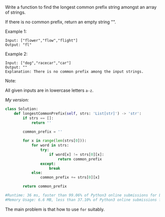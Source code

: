 Write a function to find the longest common prefix string amongst an array of strings.

If there is no common prefix, return an empty string "".

Example 1:
```
Input: ["flower","flow","flight"]
Output: "fl"
```
Example 2:
```
Input: ["dog","racecar","car"]
Output: ""
Explanation: There is no common prefix among the input strings.
```
Note:

All given inputs are in lowercase letters `a-z`.

*My version:*
```python
class Solution:
    def longestCommonPrefix(self, strs: 'List[str]') -> 'str':
        if strs == []:
            return ''
        
        common_prefix = ''

        for x in range(len(strs[0])):
            for word in strs:
                try:
                    if word[x] != strs[0][x]:
                        return common_prefix
                except:
                    break
            else:
                common_prefix += strs[0][x]

        return common_prefix

#Runtime: 36 ms, faster than 99.06% of Python3 online submissions for Longest Common Prefix.
#Memory Usage: 6.6 MB, less than 37.10% of Python3 online submissions for Longest Common Prefix.
```

The main problem is that how to use `for` suitably.